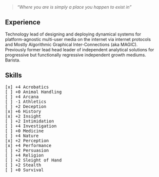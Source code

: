 > _“Where you are is simply a place you happen to exist in”_

## Experience
Technology lead of designing and deploying dynamical systems for platform-agnostic multi-user media on the internet via internet protocols and Mostly Algorithmic Graphical Inter-Connections (aka MAGIC). Previously former lead head leader of independent analytical solutions for progressive but functionally regressive independent growth mediums. Barista.

## Skills
<pre>
[x] +4 Acrobatics
[ ] +0 Animal Handling
[ ] +4 Arcana
[ ] -1 Athletics
[ ] +2 Deception
[x] +6 History
[x] +2 Insight
[ ] +2 Intimidation
[ ] +4 Investigation
[ ] +0 Medicine
[ ] +4 Nature
[x] +2 Perception
[x] +4 Performance
[ ] +2 Persuasion
[ ] +4 Religion
[ ] +2 Sleight of Hand
[ ] +2 Stealth
[ ] +0 Survival
</pre>





